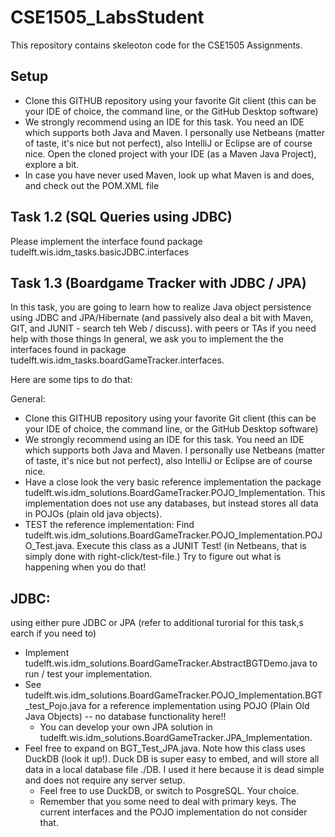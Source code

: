 # CSE1505_LabsStudent

This repository contains skeleoton code for the CSE1505 Assignments.


## Setup
- Clone this GITHUB repository using your favorite Git client (this can be your IDE of choice, the command line, or the GitHub Desktop software)
- We strongly recommend using an IDE for this task. You need an IDE which supports both Java and Maven. I personally use Netbeans (matter of taste, it's nice
but not perfect), also IntelliJ or Eclipse are of course nice. Open the cloned project with your IDE (as a Maven Java Project), explore a bit.
- In case you have never used Maven, look up what Maven is and does, and check out the POM.XML file

## Task 1.2 (SQL Queries using JDBC)
Please implement the interface found package tudelft.wis.idm_tasks.basicJDBC.interfaces

## Task 1.3 (Boardgame Tracker with JDBC / JPA)
In this task, you are going to learn how to realize Java object persistence using JDBC and JPA/Hibernate
(and passively also deal a bit with Maven, GIT, and JUNIT - search teh Web / discuss).
with peers or TAs if you need help with those things 
In general, we ask you to implement the the interfaces found in package
tudelft.wis.idm_tasks.boardGameTracker.interfaces.

Here are some tips to do that:

General:
- Clone this GITHUB repository using your favorite Git client (this can be your IDE of choice, the command line, or the GitHub Desktop software)
- We strongly recommend using an IDE for this task. You need an IDE which supports both Java and Maven. I personally use Netbeans (matter of taste, it's nice
but not perfect), also IntelliJ or Eclipse are of course nice.
- Have a close look the very basic reference implementation the package 
tudelft.wis.idm_solutions.BoardGameTracker.POJO_Implementation. This implementation 
does not use any databases, but instead stores all data in POJOs (plain old java objects).
-  TEST the reference implementation: Find tudelft.wis.idm_solutions.BoardGameTracker.POJO_Implementation.POJO_Test.java. Execute this class as a JUNIT Test!
(in Netbeans, that is simply done with right-click/test-file.) Try to figure out what is happening when you do that!

JDBC:
- 



using either pure JDBC or JPA (refer to additional turorial for this task,s earch if you need to)
- Implement tudelft.wis.idm_solutions.BoardGameTracker.AbstractBGTDemo.java to run / test your implementation.
- See tudelft.wis.idm_solutions.BoardGameTracker.POJO_Implementation.BGT_test_Pojo.java for a reference implementation using POJO (Plain Old Java Objects) -- no database functionality here!!
    - You can develop your own JPA solution in tudelft.wis.idm_solutions.BoardGameTracker.JPA_Implementation. 
- Feel free to expand on BGT_Test_JPA.java. Note how this class uses DuckDB (look it up!). Duck DB is super easy to embed, and will store all data in a local database file ./DB. I used it here because it is dead simple and does not require any server setup.
    - Feel free to use DuckDB, or switch to PosgreSQL. Your choice.
    - Remember that you some need to deal with primary keys. The current interfaces and the POJO implementation do not consider that.

